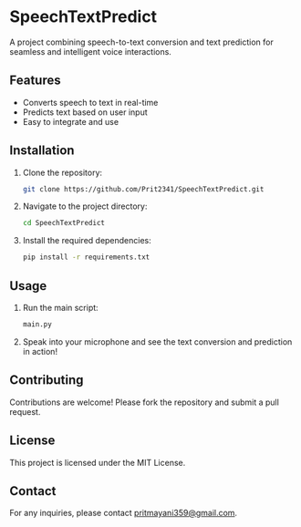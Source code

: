 # SpeechTextPredict

A project combining speech-to-text conversion and text prediction for seamless and intelligent voice interactions.

## Features

- Converts speech to text in real-time
- Predicts text based on user input
- Easy to integrate and use

## Installation

1. Clone the repository:
    ```sh
    git clone https://github.com/Prit2341/SpeechTextPredict.git
    ```

2. Navigate to the project directory:
    ```sh
    cd SpeechTextPredict
    ```

3. Install the required dependencies:
    ```sh
    pip install -r requirements.txt
    ```

## Usage

1. Run the main script:
    ```sh
    main.py
    ```

2. Speak into your microphone and see the text conversion and prediction in action!

## Contributing

Contributions are welcome! Please fork the repository and submit a pull request.

## License

This project is licensed under the MIT License.

## Contact

For any inquiries, please contact [pritmayani359@gmail.com](mailto:pritmayani359@gmail.com).
